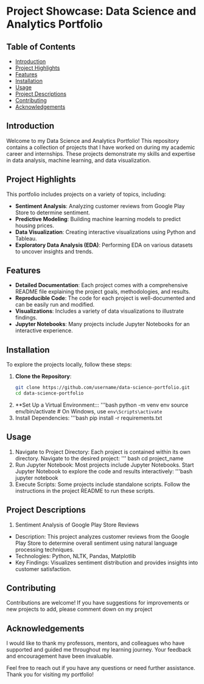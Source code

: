 # Project Showcase: Data Science and Analytics Portfolio

## Table of Contents
- [Introduction](#introduction)
- [Project Highlights](#project-highlights)
- [Features](#features)
- [Installation](#installation)
- [Usage](#usage)
- [Project Descriptions](#project-descriptions)
- [Contributing](#contributing)
- [Acknowledgements](#acknowledgements)

## Introduction
Welcome to my Data Science and Analytics Portfolio! This repository contains a collection of projects that I have worked on during my academic career and internships. These projects demonstrate my skills and expertise in data analysis, machine learning, and data visualization. 

## Project Highlights
This portfolio includes projects on a variety of topics, including:
- **Sentiment Analysis**: Analyzing customer reviews from Google Play Store to determine sentiment.
- **Predictive Modeling**: Building machine learning models to predict housing prices.
- **Data Visualization**: Creating interactive visualizations using Python and Tableau.
- **Exploratory Data Analysis (EDA)**: Performing EDA on various datasets to uncover insights and trends.

## Features
- **Detailed Documentation**: Each project comes with a comprehensive README file explaining the project goals, methodologies, and results.
- **Reproducible Code**: The code for each project is well-documented and can be easily run and modified.
- **Visualizations**: Includes a variety of data visualizations to illustrate findings.
- **Jupyter Notebooks**: Many projects include Jupyter Notebooks for an interactive experience.

## Installation
To explore the projects locally, follow these steps:

1. **Clone the Repository**:
   ```bash
   git clone https://github.com/username/data-science-portfolio.git
   cd data-science-portfolio
2. **Set Up a Virtual Environment:::
   '''bash
   python -m venv env
   source env/bin/activate  # On Windows, use `env\Scripts\activate`
3. Install Dependencies:
   '''bash
   pip install -r requirements.txt

## Usage

1. Navigate to Project Directory:
   Each project is contained within its own directory. Navigate to the desired project:
   ''' bash
   cd project_name
2. Run Jupyter Notebook:
   Most projects include Jupyter Notebooks. Start Jupyter Notebook to explore the code and results interactively:
   '''bash
   jupyter notebook
3. Execute Scripts:
   Some projects include standalone scripts. Follow the instructions in the project README to run these scripts.

## Project Descriptions
1. Sentiment Analysis of Google Play Store Reviews
  - Description: This project analyzes customer reviews from the Google Play Store to determine overall sentiment using natural language processing techniques.
  - Technologies: Python, NLTK, Pandas, Matplotlib
  - Key Findings: Visualizes sentiment distribution and provides insights into customer satisfaction.

## Contributing
Contributions are welcome! If you have suggestions for improvements or new projects to add, please comment down on my project

## Acknowledgements
I would like to thank my professors, mentors, and colleagues who have supported and guided me throughout my learning journey. Your feedback and encouragement have been invaluable.

Feel free to reach out if you have any questions or need further assistance. Thank you for visiting my portfolio!
